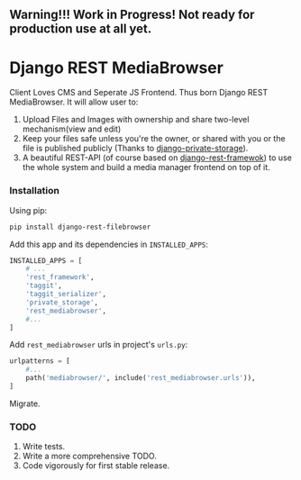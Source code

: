 ## Warning!!! Work in Progress! Not ready for production use at all yet.

# Django REST MediaBrowser

Client Loves CMS and Seperate JS Frontend. Thus born Django REST MediaBrowser. It will allow user to:

1. Upload Files and Images with ownership and share two-level mechanism(view and edit)
2. Keep your files safe unless you're the owner, or shared with you or the file is published publicly (Thanks to [django-private-storage](https://github.com/edoburu/django-private-storage)).
3. A beautiful REST-API (of course based on [django-rest-framewok](https://www.django-rest-framework.org)) to use the whole system and build a media manager frontend on top of it.

### Installation
Using pip:

```bash
pip install django-rest-filebrowser
```

Add this app and its dependencies in `INSTALLED_APPS`:

```python
INSTALLED_APPS = [
    # ...
    'rest_framework',
    'taggit',
    'taggit_serializer',
    'private_storage',
    'rest_mediabrowser',
    #...
]
```

Add `rest_mediabrowser` urls in project's `urls.py`:

```python
urlpatterns = [
    #...
    path('mediabrowser/', include('rest_mediabrowser.urls')),
]
```

Migrate.

### TODO
1. Write tests.
2. Write a more comprehensive TODO.
3. Code vigorously for first stable release.

